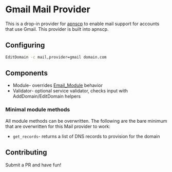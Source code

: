 # Gmail Mail Provider

This is a drop-in provider for [apnscp](https://apnscp.com) to enable mail support for accounts that use Gmail. This provider is built into apnscp.

## Configuring

```bash
EditDomain -c mail,provider=gmail domain.com
```

## Components

* Module- overrides [Email_Module](https://github.com/apisnetworks/apnscp-modules/blob/master/modules/email.php) behavior
* Validator- optional service validator, checks input with AddDomain/EditDomain helpers

### Minimal module methods

All module methods can be overwritten. The following are the bare minimum that are overwritten for this Mail provider to work:

- `get_records`- returns a list of DNS records to provision for the domain

## Contributing

Submit a PR and have fun!